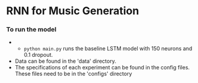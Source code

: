 # RNN for Music Generation

### To run the model
* - `python main.py` runs the baseline LSTM model with 150 neurons and 0.1 dropout.
* Data can be found in the 'data' directory.
* The specifications of each experiment can be found in the config files. These files need to be in the 'configs' directory

